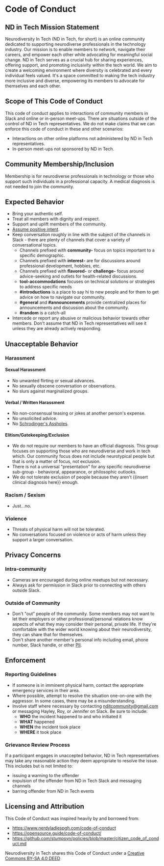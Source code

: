# Code of Conduct

## ND in Tech Mission Statement

Neurodiversity In Tech (ND in Tech, for short) is an online community dedicated to supporting neurodiverse professionals in the technology industry. Our mission is to enable members to network, navigate their careers, and empower each other while advocating for meaningful social change. ND in Tech serves as a crucial hub for sharing experiences, offering support, and promoting inclusivity within the tech world. We aim to create a welcoming environment where diversity is celebrated and every individual feels valued. It's a space committed to making the tech industry more inclusive and diverse, empowering its members to advocate for themselves and each other.

## Scope of This Code of Conduct

This code of conduct applies to interactions of community members in Slack and online or in-person meet-ups. There are situations outside of the control of ND in Tech representatives. We do not make claims that we can enforce this code of conduct in these and other scenarios:

- Interactions on other online platforms not administered by ND in Tech representatives.
- In-person meet-ups not sponsored by ND in Tech.

## Community Membership/Inclusion

Membership is for neurodiverse professionals in technology or those who support such individuals in a professional capacity. A medical diagnosis is not needed to join the community.

## Expected Behavior

- Bring your authentic self.
- Treat all members with dignity and respect.
- Support and uplift members of the community.
- [Assume positive intent](https://www.psychologytoday.com/us/blog/mind-the-manager/202203/when-in-doubt-assume-positive-intent).
- Keep conversation roughly in line with the subject of the channels in Slack - there are plenty of channels that cover a variety of conversational topics.
	- Channels prefixed with **community-** focus on topics important to a specific demographic.
	- Channels prefixed with **interest-** are for discussions around professional development, hobbies, etc.
	- Channels prefixed with **flavored-** or **challenge-** focus around advice-seeking and outlets for health-related discussions.
	- **tool-accommodations** focuses on technical solutions or strategies to address specific needs
	- **#introductions** is a place to say hi to new people and for them to get advice on how to navigate our community.
	- **#general** and **#announcements** provide centralized places for announcements and discussion about the community.
	- **#random** is a catch-all
- Intercede or report any abusive or malicious behavior towards other members. Don't assume that ND in Tech representatives will see it unless they are already actively responding.

## Unacceptable Behavior

### Harassment

#### Sexual Harassment

- No unwanted flirting or sexual advances.
- No sexually obscene conversation or observations.
- No slurs against marginalized groups.

#### Verbal / Written Harassment

- No non-consensual teasing or jokes at another person's expense.
- No unsolicited advice.
- No [Schrodinger's Assholes](https://www.urbandictionary.com/define.php?term=Schrodingers%20asshole).

#### Elitism/Gatekeeping/Exclusion

- We do not require our members to have an official diagnosis. This group focuses on supporting those who are neurodiverse and work in tech which. Our community focus does not include neurotypical people but that is only a matter of focus, not exclusion.
- There is not a universal "presentation" for any specific neurodiverse sub-group - behavioral, appearance, or philosophic outlooks.
- We do not tolerate exclusion of people because they aren't {{insert clinical diagnosis here}} enough.

### Racism / Sexism

- Just…no.

### Violence

- Threats of physical harm will not be tolerated.
- No conversations focused on violence or acts of harm unless they support a larger conversation.

## Privacy Concerns

### Intra-community

- Cameras are encouraged during online meetups but not necessary.
- Always ask for permission in Slack prior to connecting with others outside Slack.

### Outside of Community

- Don't "out" people of the community. Some members may not want to let their employers or other professional/personal relations know aspects of what they may consider their personal, private life. If they're comfortable with the wider world knowing about their neurodiversity, they can share that for themselves.
- Don't share another member's personal info including email, phone number, Slack handle, or other [PII](https://en.wikipedia.org/wiki/Personal_data).

## Enforcement

### Reporting Guidelines

- If someone is in imminent physical harm, contact the appropriate emergency services in their area.
- Where possible, attempt to resolve the situation one-on-one with the aggressor. In some cases, there may be a misunderstanding.
- Involve staff where necessary by contacting [nditcommunity@gmail.com](mailto:nditcommunity@gmail.com) or messaging Hayley, Roy, or Jennifer on Slack. Be sure to include:
	- **WHO** the incident happened to and who initiated it
	- **WHAT** happened
	- **WHEN** the incident took place
	- **WHERE** it took place

### Grievance Review Process

If a participant engages in unaccepted behavior, ND in Tech representatives may take any reasonable action they deem appropriate to resolve the issue. This includes but is not limited to:

- issuing a warning to the offender
- expulsion of the offender from ND in Tech Slack and messaging channels
- barring offender from ND in Tech events

## Licensing and Attribution

This Code of Conduct was inspired heavily by and borrowed from:

- https://www.nerdyladiespgh.com/code-of-conduct
- https://opensource.guide/code-of-conduct/
- https://github.com/stumpsyn/policies/blob/master/citizen_code_of_conduct.md

Neurodiversity in Tech shares this Code of Conduct under a [Creative Commons BY-SA 4.0 DEED](https://creativecommons.org/licenses/by-sa/4.0/deed.en)
